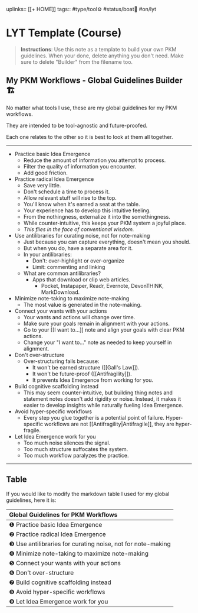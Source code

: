 uplinks:: [[+ HOME]]
tags:: #type/tool⚙️ #status/boat🚤 #on/lyt 

# LYT Template (Course)

> **Instructions**: Use this note as a template to build your own PKM guidelines. When your done, delete anything you don't need. Make sure to delete "Builder" from the filename too.

## My PKM Workflows - Global Guidelines Builder 🏗
No matter what tools I use, these are my global guidelines for my PKM workflows.

They are intended to be tool-agnostic and future-proofed.

Each one relates to the other so it is best to look at them all together.

---

- Practice basic Idea Emergence
	- Reduce the amount of information you attempt to process.
	- Filter the quality of information you encounter.
	- Add good friction.
- Practice radical Idea Emergence
	- Save very little. 
	- Don't schedule a time to process it.
	- Allow relevant stuff will rise to the top.
	- You'll know when it's earned a seat at the table.
	- Your experience has to develop this intuitive feeling. 
	- From the nothingness, externalize it into the somethingness. 
	- While counter-intuitive, this keeps your PKM system a joyful place.
	- *This flies in the face of conventional wisdom.*
- Use antilibraries for curating noise, not for note-making
	- Just because you can capture everything, doesn't mean you should. 
	- But when you do, have a separate area for it. 
	- In your antilibraries:
		- Don't: over-highlight or over-organize
		- Limit: commenting and linking
	- What are common antilibraries?
		- Apps that download or clip web articles.
			- Pocket, Instapaper, Readr, Evernote, DevonTHINK, MarkDownload.
- Minimize note-taking to maximize note-making
	- The most value is generated in the note-making.
- Connect your wants with your actions
	- Your wants and actions will change over time. 
	- Make sure your goals remain in alignment with your actions. 
	- Go to your [[I want to...]] note and align your goals with clear PKM actions.
	- Change your "I want to..." note as needed to keep yourself in alignment. 
- Don't over-structure
	- Over-structuring fails because: 
		- It won't be earned structure ([[Gall's Law]]).
		- It won't be future-proof ([[Antifragility]]).
		- It prevents Idea Emergence from working for you.
- Build cognitive scaffolding instead
	- This may seem counter-intuitive, but building thing notes and statement notes doesn't add rigidity or noise. Instead, it makes it easier to develop insights while naturally fueling Idea Emergence.
- Avoid hyper-specific workflows
	- Every step you glue together is a potential point of failure. Hyper-specific workflows are not [[Antifragility|Antifragile]], they are hyper-fragile. 
- Let Idea Emergence work for you
	- Too much noise silences the signal.
	- Too much structure suffocates the system.
	- Too much workflow paralyzes the practice.


---

## Table
If you would like to modify the markdown table I used for my global guidelines, here it is:


| Global Guidelines for PKM Workflows |
| :----------------------------------- |
| ❶ Practice basic Idea Emergence       |
| ❷ Practice radical Idea Emergence     |
| ❸ Use antilibraries for curating noise, not for note-making          |                                                       
| ❹ Minimize note-taking to maximize note-making |
| ❺ Connect your wants with your actions                                   |
| ❻ Don't over-structure                                   |
| ❼ Build cognitive scaffolding instead |
| ❽ Avoid hyper-specific workflows                                    |
| ❾ Let Idea Emergence work for you                                    |

